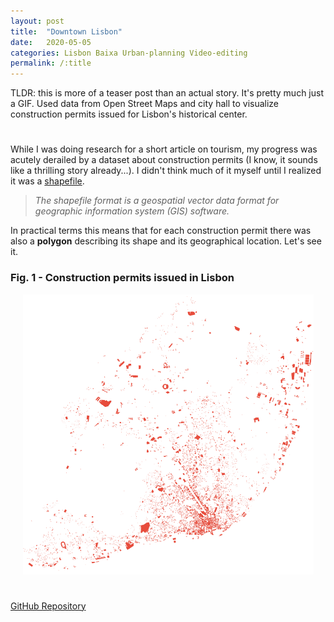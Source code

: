 ```yaml
---
layout: post
title:  "Downtown Lisbon"
date:   2020-05-05
categories: Lisbon Baixa Urban-planning Video-editing
permalink: /:title
---
```

TLDR: this is more of a teaser post than an actual story. It's pretty much just a GIF. Used data from Open Street Maps and city hall to visualize construction permits issued for Lisbon's historical center.

<h1 id="posts-label"></h1>

While I was doing research for a short article on tourism, my progress was acutely derailed by a dataset about construction permits (I know, it sounds like a thrilling story already...). I didn't think much of it myself until I realized it was a [shapefile](https://en.wikipedia.org/wiki/Shapefile). 

> *The shapefile format is a geospatial vector data format for geographic information system (GIS) software.*

In practical terms this means that for each construction permit there was also a **polygon** describing its shape and its geographical location. Let's see it.

### Fig. 1 - Construction permits issued in Lisbon

<p align="center">
  <img src="/assets/posts/baixa/alvaras.png" />
</p>



<h1 id="posts-label"></h1>

[GitHub Repository](https://github.com/ricardozacarias/padarias)